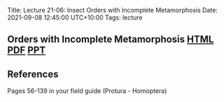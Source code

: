 Title: Lecture 21-06: Insect Orders with Incomplete Metamorphosis
Date: 2021-09-08 12:45:00 UTC+10:00
Tags: lecture

## Orders with Incomplete Metamorphosis [HTML](https://aubreymoore.github.io/albi345-slides/Orders-with-Incomplete-Metamorphosis/index.html) [PDF](https://aubreymoore.github.io/albi345-slides/Orders-with-Incomplete-Metamorphosis/Orders-with-Incomplete-Metamorphosis.pdf) [PPT](https://aubreymoore.github.io/albi345-slides/Orders-with-Incomplete-Metamorphosis/Orders-with-Incomplete-Metamorphosis.ppt)

## References
Pages 56-139 in your field guide (Protura - Homoptera)

